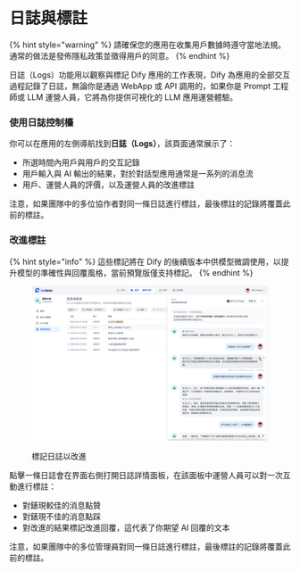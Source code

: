 # 日誌與標註

{% hint style="warning" %}
請確保您的應用在收集用戶數據時遵守當地法規。通常的做法是發佈隱私政策並徵得用戶的同意。
{% endhint %}

日誌（Logs）功能用以觀察與標記 Dify 應用的工作表現，Dify 為應用的全部交互過程記錄了日誌，無論你是通過 WebApp 或 API 調用的，如果你是 Prompt 工程師或 LLM 運營人員，它將為你提供可視化的 LLM 應用運營體驗。

### 使用日誌控制檯

你可以在應用的左側導航找到**日誌（Logs）**，該頁面通常展示了：

* 所選時間內用戶與用戶的交互記錄
* 用戶輸入與 AI 輸出的結果，對於對話型應用通常是一系列的消息流
* 用戶、運營人員的評價，以及運營人員的改進標註

注意，如果團隊中的多位協作者對同一條日誌進行標註，最後標註的記錄將覆蓋此前的標註。

### 改進標註

{% hint style="info" %}
這些標記將在 Dify 的後續版本中供模型微調使用，以提升模型的準確性與回覆風格，當前預覽版僅支持標記。
{% endhint %}

<figure><img src="../../.gitbook/assets/app-log.png" alt=""><figcaption><p>標記日誌以改進</p></figcaption></figure>

點擊一條日誌會在界面右側打開日誌詳情面板，在該面板中運營人員可以對一次互動進行標註：

* 對錶現較佳的消息點贊
* 對錶現不佳的消息點踩
* 對改進的結果標記改進回覆，這代表了你期望 AI 回覆的文本

注意，如果團隊中的多位管理員對同一條日誌進行標註，最後標註的記錄將覆蓋此前的標註。

